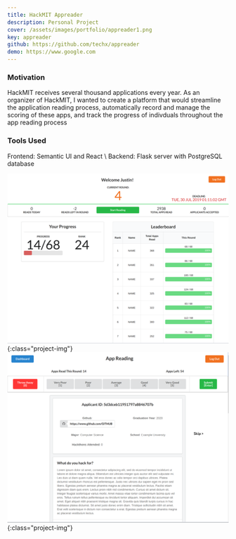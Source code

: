 ```yaml
---
title: HackMIT Appreader
description: Personal Project
cover: /assets/images/portfolio/appreader1.png
key: appreader
github: https://github.com/techx/appreader
demo: https://www.google.com
---
```

### Motivation
HackMIT receives several thousand applications every year. As an organizer of HackMIT, I wanted to create a platform that would streamline the application reading process, automatically record and manage the scoring of these apps, and track the progress of indivduals throughout the app reading process

### Tools Used
Frontend: Semantic UI and React \\
Backend: Flask server with PostgreSQL database

![example1](/assets/images/portfolio/appreader2.png){:class="project-img"}
![example2](/assets/images/portfolio/appreader1.png){:class="project-img"}
